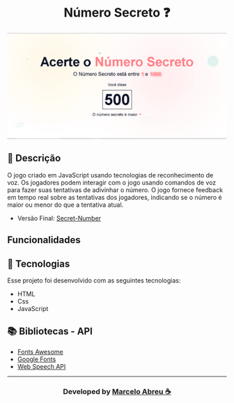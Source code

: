 <h1 align="center">
   Número Secreto ❓
</h1>

<img src="img/Screenshote.png">

## 📝 Descrição

O jogo criado em JavaScript usando tecnologias de reconhecimento de voz.
Os jogadores podem interagir com o jogo usando comandos de voz para fazer suas tentativas de adivinhar o número.
O jogo fornece feedback em tempo real sobre as tentativas dos jogadores, indicando se o número é maior ou menor do que a tentativa atual.

- Versão Final: [Secret-Number](https://marcelo-abreeu.github.io/Secret-Number/)

## Funcionalidades

## 🚀 Tecnologias

Esse projeto foi desenvolvido com as seguintes tecnologias:

- HTML
- Css
- JavaScript

## 📚 Bibliotecas - API

- [Fonts Awesome](https://fontawesome.com/)
- [Google Fonts](https://fonts.google.com/)
- [Web Speech API](https://developer.mozilla.org/en-US/docs/Web/API/Web_Speech_API/Using_the_Web_Speech_API)

-----

<h3 align="center"> Developed by <a href="#">Marcelo Abreu ☕</a></h3>
